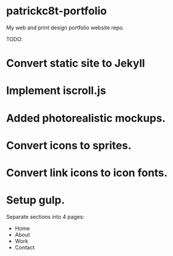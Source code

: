 patrickc8t-portfolio
====================

My web and print design portfolio website repo.

TODO:
# Convert static site to Jekyll
# Implement iscroll.js
# Added photorealistic mockups.
# Convert icons to sprites.
# Convert link icons to icon fonts.
# Setup gulp.

Separate sections into 4 pages:
* Home
* About
* Work
* Contact